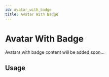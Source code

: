 ```yaml
---
id: avatar_with_badge
title: Avatar With Badge
---
```

# Avatar With Badge

Avatars with badge content will be added soon...


## Usage

